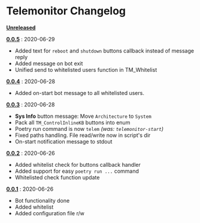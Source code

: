 # Telemonitor Changelog

[**Unreleased**](https://github.com/maximilionus/Telemonitor)

[**0.0.5**](https://github.com/maximilionus/Telemonitor/releases/tag/v0.0.5) : 2020-06-29
- Added text for `reboot` and `shutdown` buttons callback instead of message reply
- Added message on bot exit
- Unified send to whitelisted users function in TM_Whitelist

[**0.0.4**](https://github.com/maximilionus/Telemonitor/releases/tag/v0.0.4) : 2020-06-28
- Added on-start bot message to all whitelisted users.

[**0.0.3**](https://github.com/maximilionus/Telemonitor/releases/tag/v0.0.3) : 2020-06-28
- **Sys Info** button message: Move `Architecture` to `System`
- Pack all `TM_ControlInlineKB` buttons into enum
- Poetry run command is now `telem` *(was: `telemonitor-start`)*
- Fixed paths handling. File read/write now in script's dir
- On-start notification message to stdout

[**0.0.2**](https://github.com/maximilionus/Telemonitor/releases/tag/v0.0.2) : 2020-06-26
- Added whitelist check for buttons callback handler
- Added support for easy `poetry run ...` command
- Whitelisted check function update

[**0.0.1**](https://github.com/maximilionus/Telemonitor/releases/tag/v0.0.1) : 2020-06-26
- Bot functionality done
- Added whitelist
- Added configuration file r/w